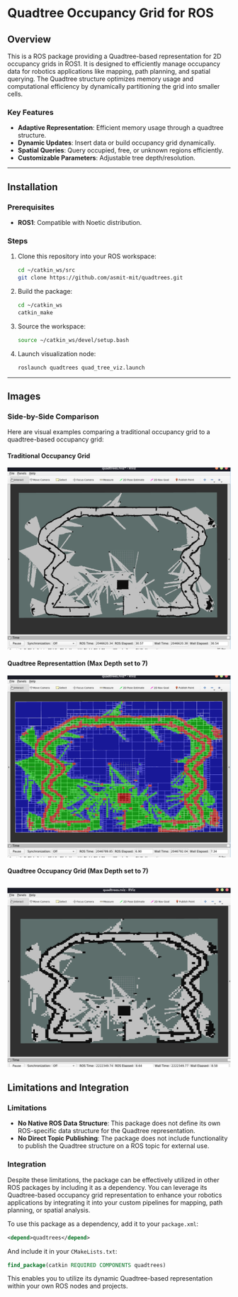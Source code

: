 # Quadtree Occupancy Grid for ROS

## Overview
This is a ROS package providing a Quadtree-based representation for 2D occupancy grids in ROS1. It is designed to efficiently manage occupancy data for robotics applications like mapping, path planning, and spatial querying. The Quadtree structure optimizes memory usage and computational efficiency by dynamically partitioning the grid into smaller cells.

### Key Features
- **Adaptive Representation**: Efficient memory usage through a quadtree structure.
- **Dynamic Updates**: Insert data or build occupancy grid dynamically.
- **Spatial Queries**: Query occupied, free, or unknown regions efficiently.
- **Customizable Parameters**: Adjustable tree depth/resolution.

---

## Installation

### Prerequisites
- **ROS1**: Compatible with Noetic distribution.

### Steps
1. Clone this repository into your ROS workspace:
   ```bash
   cd ~/catkin_ws/src
   git clone https://github.com/asmit-mit/quadtrees.git  
   ```
2. Build the package:
   ```bash
   cd ~/catkin_ws
   catkin_make
   ```
3. Source the workspace:
   ```bash
   source ~/catkin_ws/devel/setup.bash
   ```
4. Launch visualization node:
   ```bash
   roslaunch quadtrees quad_tree_viz.launch
   ```

---

## Images
### Side-by-Side Comparison
Here are visual examples comparing a traditional occupancy grid to a quadtree-based occupancy grid:

#### Traditional Occupancy Grid
![Traditional Occupancy Grid](images/grid.png)

#### Quadtree Representattion (Max Depth set to 7)
![Quadtree Representattion](images/quadtree.png)

#### Quadtree Occupancy Grid (Max Depth set to 7)
![Quadtree Occupancy Grid](images/quadtree_grid.png)
---

## Limitations and Integration

### Limitations
- **No Native ROS Data Structure**: This package does not define its own ROS-specific data structure for the Quadtree representation.
- **No Direct Topic Publishing**: The package does not include functionality to publish the Quadtree structure on a ROS topic for external use.

### Integration
Despite these limitations, the package can be effectively utilized in other ROS packages by including it as a dependency. You can leverage its Quadtree-based occupancy grid representation to enhance your robotics applications by integrating it into your custom pipelines for mapping, path planning, or spatial analysis.

To use this package as a dependency, add it to your `package.xml`:
```xml
<depend>quadtrees</depend>
```

And include it in your `CMakeLists.txt`:
```cmake
find_package(catkin REQUIRED COMPONENTS quadtrees)
```

This enables you to utilize its dynamic Quadtree-based representation within your own ROS nodes and projects.
